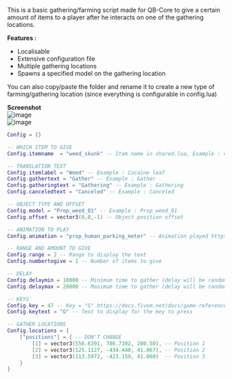 This is a basic gathering/farming script made for QB-Core to give a certain amount of items to a player after he interacts on one of the gathering locations.  

**Features :**   
- Localisable  
- Extensive configuration file  
- Multiple gathering locations  
- Spawns a specified model on the gathering location

You can also copy/paste the folder and rename it to create a new type of farming/gathering location (since everything is configurable in config.lua)  

**Screenshot**   
![image](https://user-images.githubusercontent.com/4887819/127907608-ae6bbd4f-5b2e-449d-9fa3-530d85845344.png)  
![image](https://user-images.githubusercontent.com/4887819/127908134-4337c316-cbcf-46ff-b76e-61d00673175d.png)


```lua
Config = {}

-- WHICH ITEM TO GIVE
Config.itemname  = "weed_skunk" -- Item name in shared.lua, Example : cocaleaf

-- TRANSLATION TEXT
Config.itemlabel = "Weed" -- Example : Cocaine leaf
Config.gathertext = "Gather" -- Example : Gather
Config.gatheringtext = "Gathering" -- Example : Gathering
Config.canceledtext = "Canceled" -- Example : Canceled

-- OBJECT TYPE AND OFFSET
Config.model = "Prop_weed_01" -- Example : Prop_weed_01
Config.offset = vector3(0,0,-1) -- Object position offset

-- ANIMATION TO PLAY
Config.animation = "prop_human_parking_meter" -- Animation played https://wiki.gtanet.work/index.php?title=Animations (example : WORLD_HUMAN_GARDENER_PLANT)

-- RANGE AND AMOUNT TO GIVE
Config.range = 2 -- Range to display the text
Config.numbertogive = 1 -- Number of items to give

-- DELAY
Config.delaymin = 10000 -- Minimum time to gather (delay will be random between delaymin and delaymax)
Config.delaymax = 20000 -- Maximum time to gather (delay will be random between delaymin and delaymax)

-- KEYS
Config.key = 47 -- Key = "G" https://docs.fivem.net/docs/game-references/controls/
Config.keytext = "G" -- Text to display for the key to press

-- GATHER LOCATIONS
Config.locations = {
    ["positions"] = { -- DON'T CHANGE
        [1] = vector3(556.6391, 786.7302, 200.50), -- Position 1
        [2] = vector3(125.1127, -434.440, 41.067), -- Position 2
        [3] = vector3(113.5972, -423.159, 41.060)  -- Position 3
    }
}
```
